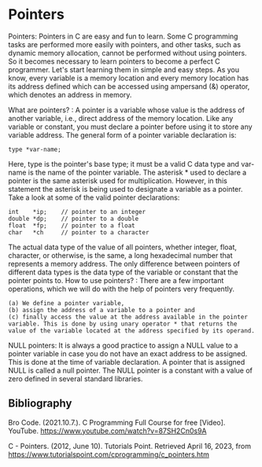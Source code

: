 # Pointers

Pointers: Pointers in C are easy and fun to learn. Some C programming tasks are performed more easily with pointers, and other tasks, such as dynamic memory allocation, cannot be performed without using pointers. So it becomes necessary to learn pointers to become a perfect C programmer. Let's start learning them in simple and easy steps. As you know, every variable is a memory location and every memory location has its address defined which can be accessed using ampersand (&) operator, which denotes an address in memory. 

What are pointers? : A pointer is a variable whose value is the address of another variable, i.e., direct address of the memory location. Like any variable or constant, you must declare a pointer before using it to 
store any variable address. The general form of a pointer variable declaration is:

    type *var-name;

Here, type is the pointer's base type; it must be a valid C data type and var-name is the name of the pointer variable. The asterisk * used to declare a pointer is the same asterisk used for multiplication. However, in this statement the asterisk is being used to designate a variable as a pointer. Take a look at some of the valid pointer declarations:

    int    *ip;    // pointer to an integer
    double *dp;    // pointer to a double
    float  *fp;    // pointer to a float
    char   *ch     // pointer to a character

The actual data type of the value of all pointers, whether integer, float, character, or otherwise, is the same, a long hexadecimal number that represents a memory address. The only difference between pointers of different data types is the data type of the variable or constant that the pointer points to.
How to use pointers? : There are a few important operations, which we will do with the help of pointers very frequently. 
    
    (a) We define a pointer variable, 
    (b) assign the address of a variable to a pointer and 
    (c) finally access the value at the address available in the pointer variable. This is done by using unary operator * that returns the value of the variable located at the address specified by its operand. 

NULL pointers: It is always a good practice to assign a NULL value to a pointer variable in case you do not have an exact address to be assigned. This is done at the time of variable declaration. A pointer that is assigned NULL is called a null pointer. The NULL pointer is a constant with a value of zero defined in several standard libraries.

## Bibliography

Bro Code. (2021.10.7.). C Programming Full Course for free [Video]. YouTube. https://www.youtube.com/watch?v=87SH2Cn0s9A

C - Pointers. (2012, June 10). Tutorials Point. Retrieved April 16, 2023, from https://www.tutorialspoint.com/cprogramming/c_pointers.htm